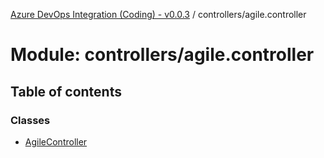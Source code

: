 [Azure DevOps Integration (Coding) - v0.0.3](../README.md) / controllers/agile.controller

# Module: controllers/agile.controller

## Table of contents

### Classes

- [AgileController](../classes/controllers_agile_controller.AgileController.md)

